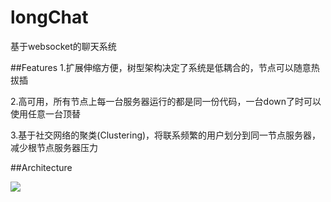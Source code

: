 # longChat
基于websocket的聊天系统

##Features
1.扩展伸缩方便，树型架构决定了系统是低耦合的，节点可以随意热拔插

2.高可用，所有节点上每一台服务器运行的都是同一份代码，一台down了时可以使用任意一台顶替

3.基于社交网络的聚类(Clustering)，将联系频繁的用户划分到同一节点服务器，减少根节点服务器压力

##Architecture  

![](http://o8up60qgx.bkt.clouddn.com/%E6%9E%84%E6%9E%B6.png)  

